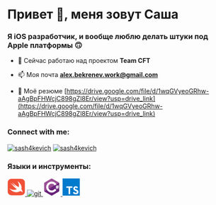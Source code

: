<h1 align="left">Привет 👋, меня зовут Саша</h1>
<h3 align="left">Я iOS разработчик, и вообще люблю делать штуки под Apple платформы 🙃</h3>

- 🔭 Сейчас работаю над проектом **Team CFT**

- 📫 Моя почта **alex.bekrenev.work@gmail.com**

- 📄 Моё резюме [https://drive.google.com/file/d/1wqGVyeoGRhw-aAgBpFHWcjC898gZl8Er/view?usp=drive_link](https://drive.google.com/file/d/1wqGVyeoGRhw-aAgBpFHWcjC898gZl8Er/view?usp=drive_link)

<h3 align="left">Connect with me:</h3>
<p align="left">
<a href="https://twitter.com/sash4kevich" target="blank"><img align="center" src="https://raw.githubusercontent.com/rahuldkjain/github-profile-readme-generator/master/src/images/icons/Social/twitter.svg" alt="sash4kevich" height="30" width="40" /></a>
<a href="https://t.me/sashkevich4" target="blank"><img align="center" src="https://upload.wikimedia.org/wikipedia/commons/8/82/Telegram_logo.svg" alt="sash4kevich" height="30" width="40" /></a>
</p>

<h3 align="left">Языки и инструменты:</h3>
<p align="left"> <a href="https://developer.apple.com/swift/" target="_blank" rel="noreferrer"> <img src="https://raw.githubusercontent.com/devicons/devicon/master/icons/swift/swift-original.svg" alt="swift" width="40" height="40"/> </a> <a href="https://git-scm.com/" target="_blank" rel="noreferrer"> <img src="https://www.vectorlogo.zone/logos/git-scm/git-scm-icon.svg" alt="git" width="40" height="40"/> </a>  <a href="https://www.w3schools.com/cs/" target="_blank" rel="noreferrer"> <img src="https://raw.githubusercontent.com/devicons/devicon/master/icons/csharp/csharp-original.svg" alt="csharp" width="40" height="40"/> </a>  <a href="https://www.typescriptlang.org/" target="_blank" rel="noreferrer"> <img src="https://raw.githubusercontent.com/devicons/devicon/master/icons/typescript/typescript-original.svg" alt="typescript" width="40" height="40"/> </a> </p>
